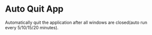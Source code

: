 # Auto Quit App

Automatically quit the application after all windows are closed(auto run every 5/10/15/20 minutes).
